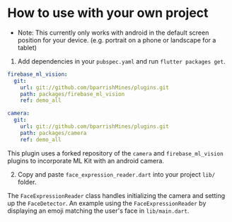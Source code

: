 # How to use with your own project

* Note: This currently only works with android in the default screen position for your device. (e.g. portrait on a phone or landscape for a tablet)

1. Add dependencies in your `pubspec.yaml` and run `flutter packages get`.

```yaml
firebase_ml_vision:
  git:
    url: git://github.com/bparrishMines/plugins.git
    path: packages/firebase_ml_vision
    ref: demo_all

camera:
  git:
    url: git://github.com/bparrishMines/plugins.git
    path: packages/camera
    ref: demo_all
```

This plugin uses a forked repository of the `camera` and `firebase_ml_vision` plugins to incorporate
ML Kit with an android camera.

2. Copy and paste `face_expression_reader.dart` into your project `lib/` folder.

The `FaceExpressionReader` class handles initializing the camera and setting up the `FaceDetector`.
An example using the `FaceExpressionReader` by displaying an emoji matching the user's face in `lib/main.dart`.
